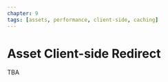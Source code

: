 ```yaml
---
chapter: 9
tags: [assets, performance, client-side, caching]
---
```


# Asset Client-side Redirect

TBA
